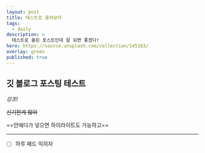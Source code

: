 ```yaml
---
layout: post
title: 테스트로 올려보자 
tags:
  - daily
description: >
  테스트로 올린 포스트인데 잘 되면 좋겠다!
hero: https://source.unsplash.com/collection/145103/
overlay: green
published: true
---
```


## 깃 블로그 포스팅 테스트


*강조!*

~~신기한게 많아~~

==안에다가 넣으면 하이라이트도 가능하고==


* * *

- [ ] 하루 패드 익히자 